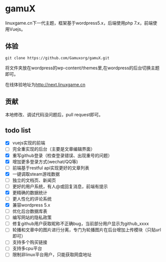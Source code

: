 # gamuX

linuxgame.cn下一代主题，框架基于wordpress5.x，后端使用php 7.x，前端使用Vuejs。

## 体验

```shell
git clone https://github.com/Gamuxorg/gamuX.git
```

将文件夹放在wordpress的wp-content/themes里,在wordpress的后台切换主题即可。

在线体验地址为<http://next.linuxgame.cn>

## 贡献

本地修改、调试代码没问题后，pull request即可。

## todo list

* [x] vuejs实现的前端
* [ ] 完全重实现的后台（主要是文章编辑界面）
* [x] 重写github登录（检查登录错误、出现重号的问题）
* [x] 增加更多登录方式(wechat/QQ等)
* [ ] 前端基于restful api实现更好的文章列表
* [x] 一键调取steam游戏数据
* [ ] 独立的文档页、新闻页
* [ ] 更好的用户系统，有人@或回复消息，前端有提示
* [x] 更精确的数据统计
* [ ] 更人性化的评论系统
* [x] 兼容wordpress 5.x
* [ ] 优化后台数据库表
* [ ] 编写网站的隐私政策
* [ ] 修复github用户获取昵称不正确bug，当前部分用户显示为github_xxxx
* [ ] 轮播和文章中的图片进行分离，专门为轮播图片在后台增加上传模块（只贴url即可）
* [ ] 支持多个购买链接
* [ ] 支持多cpu平台
* [ ] 限制非linux平台用户，只能获取网盘地址

